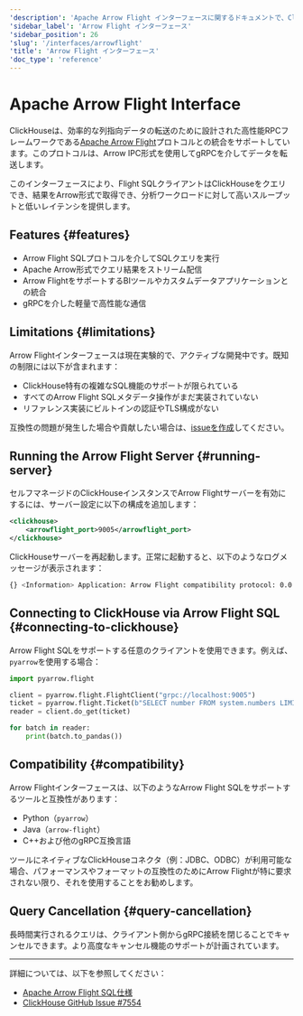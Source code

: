 ```yaml
---
'description': 'Apache Arrow Flight インターフェースに関するドキュメントで、ClickHouse に Flight SQL クライアントが接続できるようにします。'
'sidebar_label': 'Arrow Flight インターフェース'
'sidebar_position': 26
'slug': '/interfaces/arrowflight'
'title': 'Arrow Flight インターフェース'
'doc_type': 'reference'
---
```



# Apache Arrow Flight Interface

ClickHouseは、効率的な列指向データの転送のために設計された高性能RPCフレームワークである[Apache Arrow Flight](https://arrow.apache.org/docs/format/Flight.html)プロトコルとの統合をサポートしています。このプロトコルは、Arrow IPC形式を使用してgRPCを介してデータを転送します。

このインターフェースにより、Flight SQLクライアントはClickHouseをクエリでき、結果をArrow形式で取得でき、分析ワークロードに対して高いスループットと低いレイテンシを提供します。

## Features {#features}

* Arrow Flight SQLプロトコルを介してSQLクエリを実行
* Apache Arrow形式でクエリ結果をストリーム配信
* Arrow FlightをサポートするBIツールやカスタムデータアプリケーションとの統合
* gRPCを介した軽量で高性能な通信

## Limitations {#limitations}

Arrow Flightインターフェースは現在実験的で、アクティブな開発中です。既知の制限には以下が含まれます：

* ClickHouse特有の複雑なSQL機能のサポートが限られている
* すべてのArrow Flight SQLメタデータ操作がまだ実装されていない
* リファレンス実装にビルトインの認証やTLS構成がない

互換性の問題が発生した場合や貢献したい場合は、[issueを作成](https://github.com/ClickHouse/ClickHouse/issues)してください。

## Running the Arrow Flight Server {#running-server}

セルフマネージドのClickHouseインスタンスでArrow Flightサーバーを有効にするには、サーバー設定に以下の構成を追加します：

```xml
<clickhouse>
    <arrowflight_port>9005</arrowflight_port>
</clickhouse>
```

ClickHouseサーバーを再起動します。正常に起動すると、以下のようなログメッセージが表示されます：

```bash
{} <Information> Application: Arrow Flight compatibility protocol: 0.0.0.0:9005
```

## Connecting to ClickHouse via Arrow Flight SQL {#connecting-to-clickhouse}

Arrow Flight SQLをサポートする任意のクライアントを使用できます。例えば、`pyarrow`を使用する場合：

```python
import pyarrow.flight

client = pyarrow.flight.FlightClient("grpc://localhost:9005")
ticket = pyarrow.flight.Ticket(b"SELECT number FROM system.numbers LIMIT 10")
reader = client.do_get(ticket)

for batch in reader:
    print(batch.to_pandas())
```

## Compatibility {#compatibility}

Arrow Flightインターフェースは、以下のようなArrow Flight SQLをサポートするツールと互換性があります：

* Python（`pyarrow`）
* Java（`arrow-flight`）
* C++および他のgRPC互換言語

ツールにネイティブなClickHouseコネクタ（例：JDBC、ODBC）が利用可能な場合、パフォーマンスやフォーマットの互換性のためにArrow Flightが特に要求されない限り、それを使用することをお勧めします。

## Query Cancellation {#query-cancellation}

長時間実行されるクエリは、クライアント側からgRPC接続を閉じることでキャンセルできます。より高度なキャンセル機能のサポートが計画されています。

---

詳細については、以下を参照してください：

* [Apache Arrow Flight SQL仕様](https://arrow.apache.org/docs/format/FlightSql.html)
* [ClickHouse GitHub Issue #7554](https://github.com/ClickHouse/ClickHouse/issues/7554)
